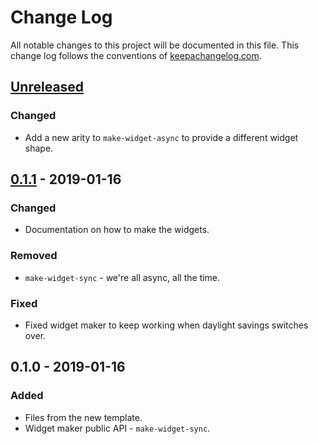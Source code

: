 # Change Log
All notable changes to this project will be documented in this file. This change log follows the conventions of [keepachangelog.com](http://keepachangelog.com/).

## [Unreleased]
### Changed
- Add a new arity to `make-widget-async` to provide a different widget shape.

## [0.1.1] - 2019-01-16
### Changed
- Documentation on how to make the widgets.

### Removed
- `make-widget-sync` - we're all async, all the time.

### Fixed
- Fixed widget maker to keep working when daylight savings switches over.

## 0.1.0 - 2019-01-16
### Added
- Files from the new template.
- Widget maker public API - `make-widget-sync`.

[Unreleased]: https://github.com/your-name/ring-cider-debug/compare/0.1.1...HEAD
[0.1.1]: https://github.com/your-name/ring-cider-debug/compare/0.1.0...0.1.1
